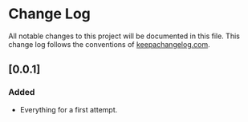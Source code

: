 # Change Log
All notable changes to this project will be documented in this file. This change log follows the conventions of [keepachangelog.com](http://keepachangelog.com/).

## [0.0.1]
### Added
 - Everything for a first attempt.

